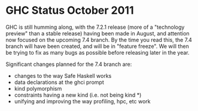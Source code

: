 # GHC Status October 2011


GHC is still humming along, with the 7.2.1 release (more of a "technology preview" than a stable release) having been made in August, and attention now focused on the upcoming 7.4 branch. By the time you read this, the 7.4 branch will have been created, and will be in "feature freeze". We will then be trying to fix as many bugs as possible before releasing later in the year.


Significant changes planned for the 7.4 branch are:

- changes to the way Safe Haskell works
- data declarations at the ghci prompt
- kind polymorphism
- constraints having a new kind (i.e. not being kind \*)
- unifying and improving the way profiling, hpc, etc work
